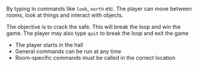 By typing in commands like `look`, `north` etc.  The player can move
between rooms, look at things and interact with objects. 

The objective is to crack the safe. This will break the loop and win the game.
The player may also type `quit` to break the loop and exit the game

 * The player starts in the hall
 * General commands can be run at any time
 * Room-specific commands must be called in the correct location
